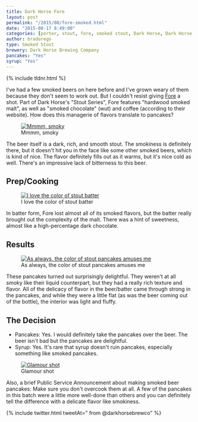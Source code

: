 ```yaml
---
title: Dark Horse Fore
layout: post
permalink: "/2015/08/fore-smoked.html"
date: "2015-08-17 8:49:00"
categories: [porter, stout, fore, smoked stout, Dark Horse, Dark Horse Brewing Company, Michigan]
author: bradorego
type: Smoked Stout
brewery: Dark Horse Brewing Company
pancakes: "Yes"
syrup: "Yes"
---
```


{% include tldnr.html %}

I've had a few smoked beers on here before and I've grown weary of them because they don't seem to work out. But I couldn't resist giving <a href="http://www.darkhorsebrewery.com/fore-smoked-stout" target="_blank">Fore</a> a shot. Part of Dark Horse's "Stout Series", Fore features "hardwood smoked malt", as well as "smoked chocolate" (wut) and coffee (according to their website). How does this managerie of flavors translate to pancakes?

<figure class="imageWrap">
  <a href="{{ site.url }}/assets/full/foresmoked/beer.jpg" target="_blank">
    <img src="{{ site.url }}/assets/compressed/foresmoked/beer.jpg" alt="Mmmm, smoky" />
  </a>
  <figcaption>
    Mmmm, smoky
  </figcaption>
</figure>

The beer itself is a dark, rich, and smooth stout. The smokiness is definitely there, but it doesn't hit you in the face like some other smoked beers, which is kind of nice. The flavor definitely fills out as it warms, but it's nice cold as well. There's an impressive lack of bitterness to this beer.

## Prep/Cooking

<figure class="imageWrap">
  <a href="{{ site.url }}/assets/full/foresmoked/batter.jpg" target="_blank">
    <img src="{{ site.url }}/assets/compressed/foresmoked/batter.jpg" alt="I love the color of stout batter" />
  </a>
  <figcaption>
    I love the color of stout batter
  </figcaption>
</figure>

In batter form, Fore lost almost all of its smoked flavors, but the batter really brought out the complexity of the malt. There was a hint of sweetness, almost like a high-percentage dark chocolate.

## Results

<figure class="imageWrap">
  <a href="{{ site.url }}/assets/full/foresmoked/pancakes.jpg" target="_blank">
    <img src="{{ site.url }}/assets/compressed/foresmoked/pancakes.jpg" alt="As always, the color of stout pancakes amuses me" />
  </a>
  <figcaption>
    As always, the color of stout pancakes amuses me
  </figcaption>
</figure>

These pancakes turned out surprisingly delightful. They weren't at all smoky like their liquid counterpart, but they had a really rich texture and flavor. All of the delicacy of flavor in the beer/batter came through strong in the pancakes, and while they were a little flat (as was the beer coming out of the bottle), the interior was light and fluffy.

## The Decision

* Pancakes: Yes. I would definitely take the pancakes over the beer. The beer isn't bad but the pancakes are delightful.
* Syrup: Yes. It's rare that syrup doesn't ruin pancakes, especially something like smoked pancakes.

<figure class="imageWrap">
  <a href="{{ site.url }}/assets/full/foresmoked/syrup.jpg" target="_blank">
    <img src="{{ site.url }}/assets/compressed/foresmoked/syrup.jpg" alt="Glamour shot" />
  </a>
  <figcaption>
    Glamour shot
  </figcaption>
</figure>

Also, a brief Public Service Announcement about making smoked beer pancakes: Make sure you don't overcook them at all. A few of the pancakes in this batch were a little more well-done than others and you can definitely tell the difference with a delicate flavor like smokiness.

{% include twitter.html tweetAt=" from @darkhorsebrewco" %}
